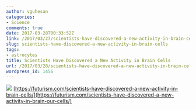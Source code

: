 ```yaml
---
author: vguhesan
categories:
- Science
comments: true
date: 2017-03-28T00:33:52Z
link: /2017/03/27/scientists-have-discovered-a-new-activity-in-brain-cells/
slug: scientists-have-discovered-a-new-activity-in-brain-cells
tags:
- astrocytes
title: Scientists Have Discovered a New Activity in Brain Cells
url: /2017/03/28/scientists-have-discovered-a-new-activity-in-brain-cells/
wordpress_id: 1456
---
```


![](/img/2017/03/images.jpg)
[https://futurism.com/scientists-have-discovered-a-new-activity-in-brain-cells/](https://futurism.com/scientists-have-discovered-a-new-activity-in-brain-our-cells/)
